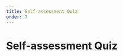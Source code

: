 ```yaml
---
title: Self-assessment Quiz
order: 7
---
```


# Self-assessment Quiz

<H5PComponent :contents="['/h5p/M0-quiz-blockchain-intro']"></H5PComponent>